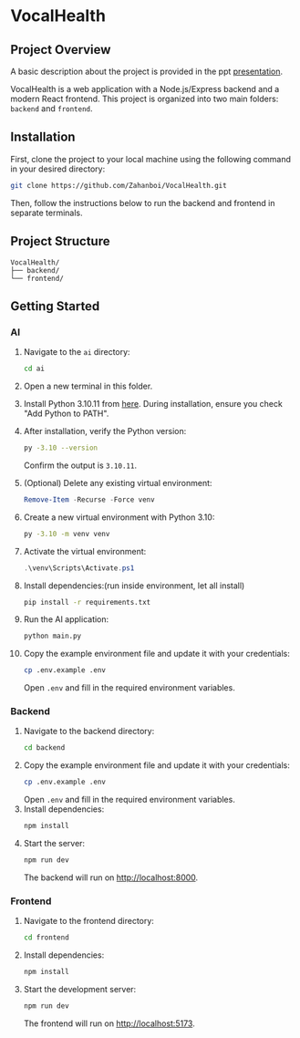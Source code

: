 # VocalHealth

## Project Overview

A basic description about the project is provided in the ppt [presentation](https://www.canva.com/design/DAGsOC_zwJM/eMYN14kZyyUACfZuyMpcmA/view?utm_content=DAGsOC_zwJM&utm_campaign=designshare&utm_medium=link2&utm_source=uniquelinks&utlId=ha120e4347d).

VocalHealth is a web application with a Node.js/Express backend and a modern React frontend. This project is organized into two main folders: `backend` and `frontend`.

## Installation

First, clone the project to your local machine using the following command in your desired directory:

```bash
git clone https://github.com/Zahanboi/VocalHealth.git
```

Then, follow the instructions below to run the backend and frontend in separate terminals.

## Project Structure

```
VocalHealth/
├── backend/
└── frontend/
```

## Getting Started
### AI

1. Navigate to the `ai` directory:
    ```bash
    cd ai
    ```
2. Open a new terminal in this folder.

3. Install Python 3.10.11 from [here](https://www.python.org/downloads/release/python-31011/). During installation, ensure you check "Add Python to PATH".

4. After installation, verify the Python version:
    ```bash
    py -3.10 --version
    ```
    Confirm the output is `3.10.11`.
5. (Optional) Delete any existing virtual environment:
    ```powershell
    Remove-Item -Recurse -Force venv
    ```
6. Create a new virtual environment with Python 3.10:
    ```bash
    py -3.10 -m venv venv
    ```
7. Activate the virtual environment:
    ```powershell
    .\venv\Scripts\Activate.ps1
    ```
8. Install dependencies:(run inside environment, let all install)
    ```bash
    pip install -r requirements.txt
    ```
9. Run the AI application:
    ```bash
    python main.py
    ```

10. Copy the example environment file and update it with your credentials:
    ```bash
    cp .env.example .env
    ```
    Open `.env` and fill in the required environment variables.   
### Backend

1. Navigate to the backend directory:
    ```bash
    cd backend
    ```
2. Copy the example environment file and update it with your credentials:
    ```bash
    cp .env.example .env
    ```
    Open `.env` and fill in the required environment variables.
3. Install dependencies:
    ```bash
    npm install
    ```
4. Start the server:
    ```bash
    npm run dev
    ```
    The backend will run on [http://localhost:8000](http://localhost:8000).

### Frontend

1. Navigate to the frontend directory:
    ```bash
    cd frontend
    ```
2. Install dependencies:
    ```bash
    npm install
    ```
3. Start the development server:
    ```bash
    npm run dev
    ```
    The frontend will run on [http://localhost:5173](http://localhost:5173).

